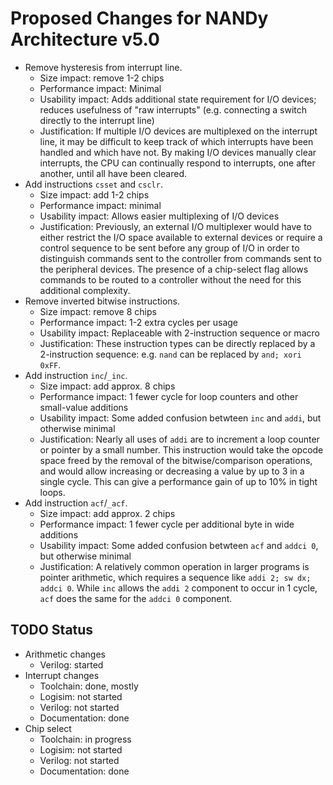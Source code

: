 # Proposed Changes for NANDy Architecture v5.0

* Remove hysteresis from interrupt line.
    * Size impact: remove 1-2 chips
    * Performance impact: Minimal
    * Usability impact: Adds additional state requirement for I/O devices;
      reduces usefulness of "raw interrupts" (e.g. connecting a switch directly
      to the interrupt line)
    * Justification: If multiple I/O devices are multiplexed on the interrupt
      line, it may be difficult to keep track of which interrupts have been
      handled and which have not. By making I/O devices manually clear
      interrupts, the CPU can continually respond to interrupts, one after
      another, until all have been cleared.
* Add instructions `csset` and `csclr`.
    * Size impact: add 1-2 chips
    * Performance impact: minimal
    * Usability impact: Allows easier multiplexing of I/O devices
    * Justification: Previously, an external I/O multiplexer would have to
      either restrict the I/O space available to external devices or require a
      control sequence to be sent before any group of I/O in order to
      distinguish commands sent to the controller from commands sent to the
      peripheral devices. The presence of a chip-select flag allows commands to
      be routed to a controller without the need for this additional complexity.
* Remove inverted bitwise instructions.
    * Size impact: remove 8 chips
    * Performance impact: 1-2 extra cycles per usage
    * Usability impact: Replaceable with 2-instruction sequence or macro
    * Justification: These instruction types can be directly replaced by
      a 2-instruction sequence: e.g. `nand` can be replaced by `and; xori 0xFF`.
* Add instruction `inc`/`_inc`.
    * Size impact: add approx. 8 chips
    * Performance impact: 1 fewer cycle for loop counters and other small-value
      additions
    * Usability impact: Some added confusion betwteen `inc` and `addi`, but
      otherwise minimal
    * Justification: Nearly all uses of `addi` are to increment a loop counter
      or pointer by a small number. This instruction would take the opcode space
      freed by the removal of the bitwise/comparison operations, and would allow
      increasing or decreasing a value by up to 3 in a single cycle. This can
      give a performance gain of up to 10% in tight loops.
* Add instruction `acf`/`_acf`.
    * Size impact: add approx. 2 chips
    * Performance impact: 1 fewer cycle per additional byte in wide additions
    * Usability impact: Some added confusion betwteen `acf` and `addci 0`, but
      otherwise minimal
    * Justification: A relatively common operation in larger programs is pointer
      arithmetic, which requires a sequence like `addi 2; sw dx; addci 0`. While
      `inc` allows the `addi 2` component to occur in 1 cycle, `acf` does the
      same for the `addci 0` component.


## TODO Status
* Arithmetic changes
  * Verilog: started
* Interrupt changes
  * Toolchain: done, mostly
  * Logisim: not started
  * Verilog: not started
  * Documentation: done
* Chip select
  * Toolchain: in progress
  * Logisim: not started
  * Verilog: not started
  * Documentation: done